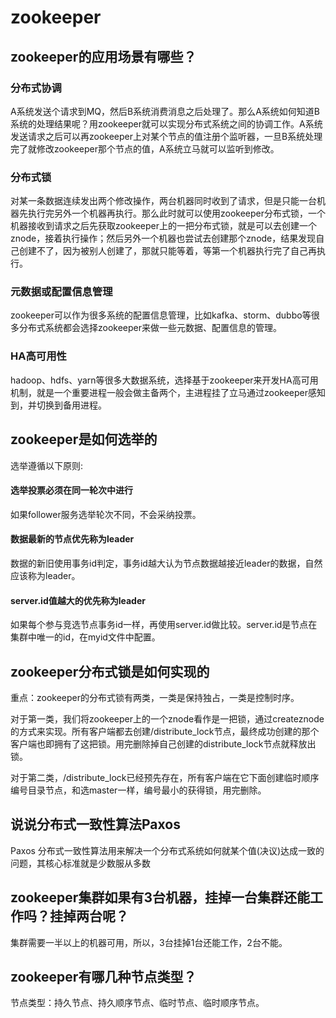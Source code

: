 # zookeeper

## zookeeper的应用场景有哪些？

### 分布式协调

A系统发送个请求到MQ，然后B系统消费消息之后处理了。那么A系统如何知道B系统的处理结果呢？用zookeeper就可以实现分布式系统之间的协调工作。A系统发送请求之后可以再zookeeper上对某个节点的值注册个监听器，一旦B系统处理完了就修改zookeeper那个节点的值，A系统立马就可以监听到修改。

### 分布式锁

对某一条数据连续发出两个修改操作，两台机器同时收到了请求，但是只能一台机器先执行完另外一个机器再执行。那么此时就可以使用zookeeper分布式锁，一个机器接收到请求之后先获取zookeeper上的一把分布式锁，就是可以去创建一个znode，接着执行操作；然后另外一个机器也尝试去创建那个znode，结果发现自己创建不了，因为被别人创建了，那就只能等着，等第一个机器执行完了自己再执行。

### 元数据或配置信息管理

zookeeper可以作为很多系统的配置信息管理，比如kafka、storm、dubbo等很多分布式系统都会选择zookeeper来做一些元数据、配置信息的管理。

### HA高可用性

hadoop、hdfs、yarn等很多大数据系统，选择基于zookeeper来开发HA高可用机制，就是一个重要进程一般会做主备两个，主进程挂了立马通过zookeeper感知到，并切换到备用进程。

## zookeeper是如何选举的

选举遵循以下原则:

#### 选举投票必须在同一轮次中进行
如果follower服务选举轮次不同，不会采纳投票。

#### 数据最新的节点优先称为leader
数据的新旧使用事务id判定，事务id越大认为节点数据越接近leader的数据，自然应该称为leader。

#### server.id值越大的优先称为leader
如果每个参与竞选节点事务id一样，再使用server.id做比较。server.id是节点在集群中唯一的id，在myid文件中配置。

## zookeeper分布式锁是如何实现的
重点：zookeeper的分布式锁有两类，一类是保持独占，一类是控制时序。

对于第一类，我们将zookeeper上的一个znode看作是一把锁，通过createznode的方式来实现。所有客户端都去创建/distribute_lock节点，最终成功创建的那个客户端也即拥有了这把锁。用完删除掉自己创建的distribute_lock节点就释放出锁。

对于第二类，/distribute_lock已经预先存在，所有客户端在它下面创建临时顺序编号目录节点，和选master一样，编号最小的获得锁，用完删除。

## 说说分布式一致性算法Paxos
Paxos 分布式一致性算法用来解决一个分布式系统如何就某个值(决议)达成一致的问题，其核心标准就是少数服从多数

## zookeeper集群如果有3台机器，挂掉一台集群还能工作吗？挂掉两台呢？
集群需要一半以上的机器可用，所以，3台挂掉1台还能工作，2台不能。

## zookeeper有哪几种节点类型？
节点类型：持久节点、持久顺序节点、临时节点、临时顺序节点。

